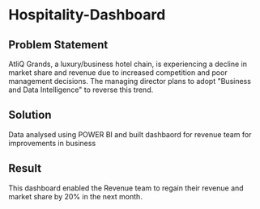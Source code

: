 # Hospitality-Dashboard

## Problem Statement 
AtliQ Grands, a luxury/business hotel chain, is experiencing a decline in market share and revenue due to increased competition and poor management decisions. The managing director plans to adopt "Business and Data Intelligence" to reverse this trend.

## Solution
 Data analysed using POWER BI and built dashbaord for revenue team for improvements in business

 ## Result
 This dashboard enabled the Revenue team to regain their revenue and market share by 20% in the next month.
